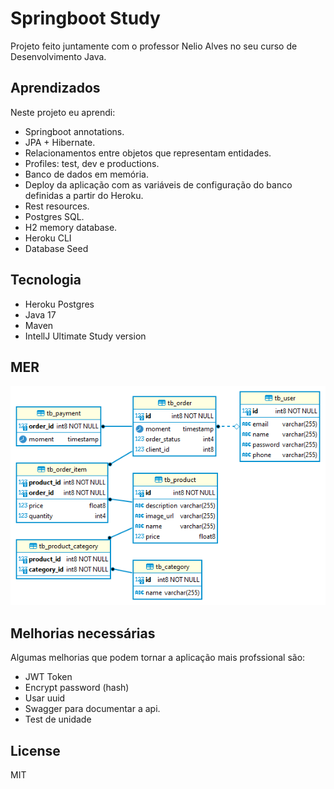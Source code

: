 # Springboot Study

Projeto feito juntamente com o professor Nelio Alves no seu curso de Desenvolvimento Java.

## Aprendizados

Neste projeto eu aprendi:

* Springboot annotations.
* JPA + Hibernate.
* Relacionamentos entre objetos que representam entidades.
* Profiles: test, dev e productions.
* Banco de dados em memória.
* Deploy da aplicação com as variáveis de configuração do banco definidas a partir do Heroku.
* Rest resources.
* Postgres SQL.
* H2 memory database.
* Heroku CLI
* Database Seed

## Tecnologia
- Heroku  Postgres
- Java 17
- Maven
- IntellJ Ultimate Study version

## MER

<img src="https://github.com/Rod1Andrade/spring-boot-study/blob/main/database/model.png" />

## Melhorias necessárias

Algumas melhorias que podem tornar a aplicação mais profssional são:

* JWT Token
* Encrypt password (hash)
* Usar uuid
* Swagger para documentar a api.
* Test de unidade

## License

MIT
